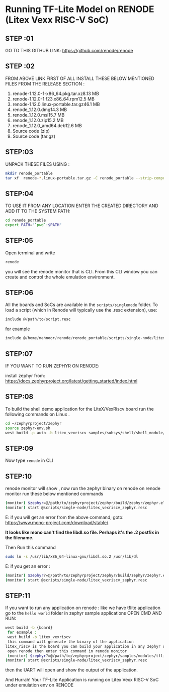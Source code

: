 # Running TF-Lite Model on RENODE (Litex Vexx RISC-V SoC)

## STEP :01 

GO TO THIS GITHUB LINK: https://github.com/renode/renode
 
## STEP :02 
FROM ABOVE LINK FIRST OF ALL INSTALL THESE BELOW MENTIONED FILES FROM THE RELEASE SECTION :
 1. renode-1.12.0-1-x86_64.pkg.tar.xz8.13 MB
 2. renode-1.12.0-1.f23.x86_64.rpm12.5 MB
 3. renode-1.12.0.linux-portable.tar.gz46.1 MB
 4. renode_1.12.0.dmg14.3 MB
 5. renode_1.12.0.msi15.7 MB
 6. renode_1.12.0.zip15.2 MB
 7. renode_1.12.0_amd64.deb12.6 MB
 8. Source code (zip)
 9. Source code (tar.gz)
 
## STEP:03
UNPACK THESE FILES USING :
```bash
mkdir renode_portable
tar xf  renode-*.linux-portable.tar.gz -C renode_portable --strip-components=1
```

## STEP:04 
TO USE IT FROM ANY LOCATION ENTER THE CREATED DIRECTORY AND ADD IT TO THE SYSTEM PATH:
```bash
cd renode_portable
export PATH="`pwd`:$PATH"
```

## STEP:05
Open terminal and write 
```bash
renode
```
you will see the renode monitor that is CLI. From this CLI window you can create and control the whole emulation environment.

## STEP:06
All the  boards and SoCs are available in the `scripts/singlenode` folder.
To load a script (which in Renode will typically use the .resc extension), use:

```c
include @/path/to/script.resc
```
for example
```c
include @/home/mahnoor/renode/renode_portable/scripts/single-node/litex.resc
```

## STEP:07
IF YOU WANT TO RUN ZEPHYR ON RENODE:

install zephyr from: https://docs.zephyrproject.org/latest/getting_started/index.html

## STEP:08
To build the shell demo application for the LiteX/VexRiscv board run the following commands on Linux .

```bash
cd ~/zephyrproject/zephyr
source zephyr-env.sh
west build -p auto -b litex_vexriscv samples/subsys/shell/shell_module/
```
## STEP:09
Now type `renode` in CLI

## STEP:10
 renode monitor will show , now run the zephyr binary on renode 
 on renode monitor run these below mentioned commands
```bash
(monitor) $zephyr=@/path/to/zephyrproject/zephyr/build/zephyr/zephyr.elf
(monitor) start @scripts/single-node/litex_vexriscv_zephyr.resc
```

E: if you will get an error from the above command;
goto: https://www.mono-project.com/download/stable/

**It looks like mono can't find the libdl.so file. Perhaps it's the .2 postfix in the filename.**

Then Run this command
```bash
sudo ln -s /usr/lib/x86_64-linux-gnu/libdl.so.2 /usr/lib/dl
```

E: if you get an error :
```bash
(monitor) $zephyr?=@/path/to/zephyrproject/zephyr/build/zephyr/zephyr.elf                (zephyr binary)
(monitor) start @scripts/single-node/litex_vexriscv_zephyr.resc                         (soc/board )
```

## STEP:11
If you want to run any application on renode :
like we have tflite application
go to the `hello world` folder in zephyr sample applications
OPEN CMD AND RUN:
```bash
west build -b {board}
 for example :
 west build -b litex_vexriscv
 this command will generate the binary of the application
litex_riscv is the board you can build your application in any zephyr supported board
 open renode then enter this command in renode monitor
 (monitor) $zephyr?=@/path/to/zephyrproject/zephyr/samples/modules/tflite-micro/build/zephyr/zephyr.elf                ( give path of your  applicaton zephyr binary)
(monitor) start @scripts/single-node/litex_vexriscv_zephyr.resc  
```
then the UART will open and show the output of the application.

And Hurrah! Your TF-Lite Application is running on Litex Vexx RISC-V SoC under emulation env on RENODE






